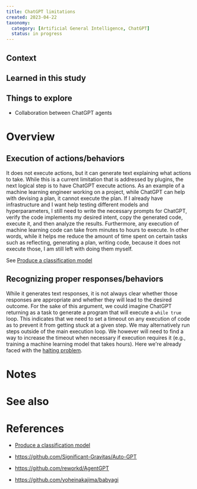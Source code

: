 ```yaml
---
title: ChatGPT limitations
created: 2023-04-22
taxonomy:
  category: [Artificial General Intelligence, ChatGPT]
  status: in progress
---
```


## Context

## Learned in this study

## Things to explore
* Collaboration between ChatGPT agents

# Overview
## Execution of actions/behaviors
It does not execute actions, but it can generate text explaining what actions to take. While this is a current limitation that is addressed by plugins, the next logical step is to have ChatGPT execute actions. As an example of a machine learning engineer working on a project, while ChatGPT can help with devising a plan, it cannot execute the plan. If I already have infrastructure and I want help testing different models and hyperparameters, I still need to write the necessary prompts for ChatGPT, verify the code implements my desired intent, copy the generated code, execute it, and then analyze the results. Furthermore, any execution of machine learning code can take from minutes to hours to execute. In other words, while it helps me reduce the amount of time spent on certain tasks such as reflecting, generating a plan, writing code, because it does not execute those, I am still left with doing them myself.

See [Produce a classification model](../produce-a-classification-model/article.md)

## Recognizing proper responses/behaviors
While it generates text responses, it is not always clear whether those responses are appropriate and whether they will lead to the desired outcome. For the sake of this argument, we could imagine ChatGPT returning as a task to generate a program that will execute a `while true` loop. This indicates that we need to set a timeout on any execution of code as to prevent it from getting stuck at a given step. We may alternatively run steps outside of the main execution loop. We however will need to find a way to increase the timeout when necessary if execution requires it (e.g., training a machine learning model that takes hours). Here we're already faced with the [halting problem](https://en.wikipedia.org/wiki/Halting_problem).

# Notes

# See also

# References
* [Produce a classification model](../produce-a-classification-model/article.md)

* https://github.com/Significant-Gravitas/Auto-GPT
* https://github.com/reworkd/AgentGPT
* https://github.com/yoheinakajima/babyagi
